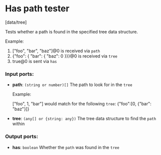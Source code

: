 # Has path tester

[data/tree]

Tests whether a path is found in the specified tree data structure.

Example:
1. ["foo", "bar", "baz"]@0 is received via `path`
2. {"foo": { "bar": { "baz": 0 }}}@0 is received via `tree`
3. true@0 is sent via `has`

### Input ports:

* __path__: `(string or number)[]`
    The path to look for in the `tree`
    
    Example:
    
    ["foo", 1, "bar"] would match for the following `tree`:
    {"foo":[0, {"bar": "baz"}]}



* __tree__: `(any[] or {string: any})`
    The tree data structure to find the `path` within



### Output ports:

* __has__: `boolean`
    Whether the `path` was found in the `tree`



